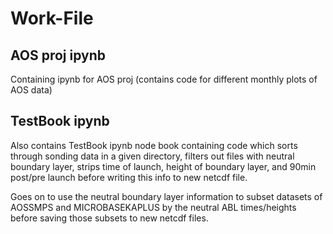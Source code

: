 # Work-File
## AOS proj ipynb
Containing ipynb for AOS proj (contains code for different monthly plots of AOS data)
## TestBook ipynb
Also contains TestBook ipynb node book containing code which sorts through sonding data in a given directory, filters out files with neutral boundary layer, strips time of launch, height of boundary layer, and 90min post/pre launch before writing this info to new netcdf file.

Goes on to use the neutral boundary layer information to subset datasets of AOSSMPS and MICROBASEKAPLUS by the neutral ABL times/heights before saving those subsets to new netcdf files.

